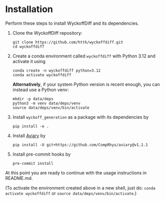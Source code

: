 # Installation

Perform these steps to install WyckoffDiff and its dependencies.

1. Clone the WyckoffDiff repository:
    ```
    git clone https://github.com/httk/wyckoffdiff.git
    cd wyckoffdiff
    ```

1. Create a conda environment called ```wyckoffdiff``` with Python 3.12 and activate it using
    ```
    conda create -n wyckoffdiff python=3.12
    conda activate wyckoffdiff
    ```

    **Alternatively**, if your system Python version is recent enough, you can instead use a Python venv:
    ```
    mkdir -p data/deps
    python3 -m venv data/deps/venv
    source data/deps/venv/bin/activate
    ```

1. Install ```wyckoff_generation``` as a package with its dependencies by
    ```
    pip install -e .
    ```

1. Install [Aviary](https://github.com/CompRhys/aviary) by
    ```
    pip install -U git+https://github.com/CompRhys/aviary@v1.1.1
    ```

1. Install pre-commit hooks by
    ```
    pre-commit install
    ```

At this point you are ready to continue with the usage instructions in README.md.

(To activate the environment created above in a new shell, just do: `conda activate wyckoffdiff` or `source data/deps/venv/bin/activate`.)
